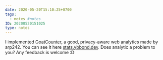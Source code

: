 ```yaml
---
date: 2020-05-20T15:10:25+0700
tags:
  - notes #notes
ID: 20200520151025
type: notes
---
```


I implemented [GoatCounter](https://www.goatcounter.com/), a good, privacy-aware web analytics made by arp242. You can see it here [stats.ybbond.dev](https://stats.ybbond.dev/). Does analytic a problem to you? Any feedback is welcome :D
